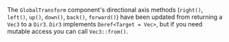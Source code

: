 The `GlobalTransform` component's directional axis methods (`right()`, `left()`, `up()`, `down()`, `back()`, `forward()`) have been updated from returning a `Vec3` to a `Dir3`. `Dir3` implements `Deref<Target = Vec>`, but if you need mutable access you can call `Vec3::from()`.
